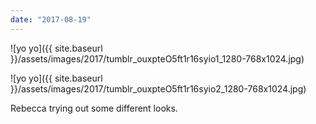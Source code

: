 ```yaml
---
date: "2017-08-19"
---
```


![yo yo]({{ site.baseurl }}/assets/images/2017/tumblr_ouxpteO5ft1r16syio1_1280-768x1024.jpg)

![yo yo]({{ site.baseurl }}/assets/images/2017/tumblr_ouxpteO5ft1r16syio2_1280-768x1024.jpg)

Rebecca trying out some different looks.

